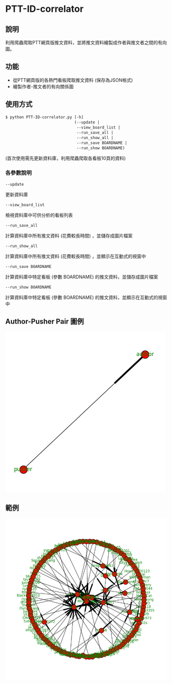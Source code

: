 # PTT-ID-correlator

## 說明
利用爬蟲爬取PTT網頁版推文資料，並將推文資料繪製成作者與推文者之間的有向圖。

## 功能
* 從PTT網頁版的各熱門看板爬取推文資料 (保存為JSON格式)
* 繪製作者-推文者的有向關係圖

## 使用方式
    $ python PTT-ID-correlator.py [-h]
                                  (--update |
                                   --view_board_list |
                                   --run_save_all |
                                   --run_show_all |
                                   --run_save BOARDNAME |
                                   --run_show BOARDNAME)
 (首次使用需先更新資料庫，利用爬蟲爬取各看板10頁的資料)

### 各參數說明
    --update
更新資料庫

    --view_board_list
檢視資料庫中可供分析的看板列表

    --run_save_all
計算資料庫中所有推文資料 (花費較長時間) ，並儲存成圖片檔案

    --run_show_all
計算資料庫中所有推文資料 (花費較長時間) ，並顯示在互動式的視窗中

    --run_save BOARDNAME
計算資料庫中特定看板 (參數 BOARDNAME) 的推文資料，並儲存成圖片檔案

    --run_show BOARDNAME
計算資料庫中特定看板 (參數 BOARDNAME) 的推文資料，並顯示在互動式的視窗中

## Author-Pusher Pair 圖例
![Legend](./author-pusher-pair_legend.png)

## 範例
![Example graph](./example.png)